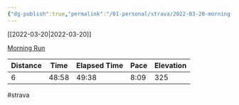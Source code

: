 ```yaml
---
{"dg-publish":true,"permalink":"/01-personal/strava/2022-03-20-morning-run/"}
---
```



[[2022-03-20\|2022-03-20]]

[Morning Run](https://www.strava.com/activities/6855901227)

| Distance | Time  | Elapsed Time | Pace | Elevation |
| -------- | ----- | ------------ | ---- | --------- |
| 6        | 48:58 | 49:38        | 8:09 | 325       |




#strava
